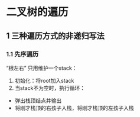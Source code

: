 # 二叉树的遍历

## 1 三种遍历方式的非递归写法

### 1.1 先序遍历
“根左右”
只用维护一个stack：
1. 初始化：将root加入stack
2. 当stack不为空时，执行循环：
  - 弹出栈顶结点并输出
  - 将刚才栈顶的右孩子入栈，将刚才栈顶的左孩子入栈

```C++

```
